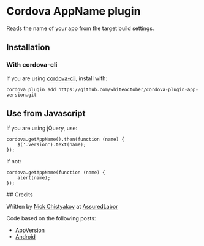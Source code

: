 # Cordova AppName plugin

Reads the name of your app from the target build settings.

## Installation

### With cordova-cli

If you are using [cordova-cli](https://github.com/apache/cordova-cli), install
with:

    cordova plugin add https://github.com/whiteoctober/cordova-plugin-app-version.git

## Use from Javascript

If you are using jQuery, use:

    cordova.getAppName().then(function (name) {
        $('.version').text(name);
    });

If not:

    cordova.getAppName(function (name) {
        alert(name);
    });

## Credits

Written by [Nick Chistyakov](https://github.com/kolach) at
[AssuredLabor](http://assuredlabor.com/)

Code based on the following posts:

* [AppVersion](https://github.com/whiteoctober/cordova-plugin-app-version)
* [Android](http://stackoverflow.com/questions/17406793/phonegap-how-to-get-name-of-app-within-app)
